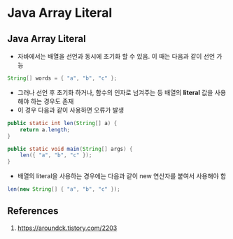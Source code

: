 # Java Array Literal

## Java Array Literal

- 자바에서는 배열을 선언과 동시에 초기화 할 수 있음. 이 때는 다음과 같이 선언 가능

```Java
String[] words = { "a", "b", "c" };
```

- 그러나 선언 후 초기화 하거나, 함수의 인자로 넘겨주는 등 배열의 **literal** 값을 사용해야 하는 경우도 존재
- 이 경우 다음과 같이 사용하면 오류가 발생

```Java
public static int len(String[] a) {
    return a.length;
}

public static void main(String[] args) {
    len({ "a", "b", "c" });
}
```

- 배열의 literal을 사용하는 경우에는 다음과 같이 new 연산자를 붙여서 사용해야 함

```Java
len(new String[] { "a", "b", "c" });
```

## References

1. https://aroundck.tistory.com/2203
